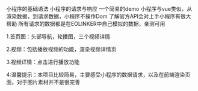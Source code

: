 小程序的基础语法 小程序的请求与响应 一个简易的demo 小程序与vue类似，从渲染数据，到请求数据，小程序不操作Dom 了解官方API会对上手小程序有很大帮助 所有请求的数据都是在EOLINKER中自己模拟的数据，亲测可用 

1.首页图：头部导航，轮播图，三个视频详情 

2.视频：包括播放视频的功能，渲染视频详情页 

3.视频详情：点击进行播放功能

4:温馨提示：本项目比较简易，主要感受小程序的数据请求，以及在前端渲染页面，对于图片素材并不是很完善
